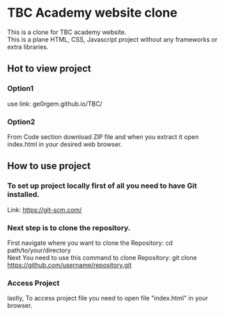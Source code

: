 # TBC Academy website clone
This is a clone for TBC academy website.  
This is a plane HTML, CSS, Javascript project without any frameworks or extra libraries.
## Hot to view project
### Option1
use link: ge0rgem.github.io/TBC/  
### Option2
From Code section download ZIP file and when you extract it open index.html in your desired web browser.  
## How to use project
### To set up project locally first of all you need to have Git installed. 
Link: https://git-scm.com/
### Next step is to clone the repository.
First navigate where you want to clone the Repository: cd path/to/your/directory   
Next You need to use this command to clone Repository: git clone https://github.com/username/repository.git
### Access Project 
lastly, To access project file you need to open file "index.html" in your browser.    


